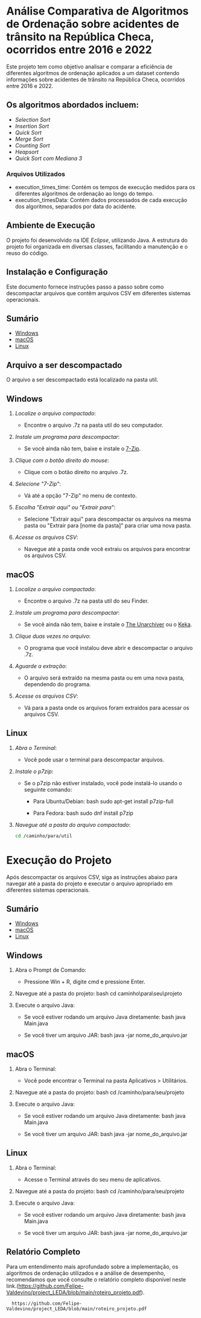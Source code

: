 # Análise Comparativa de Algoritmos de Ordenação sobre acidentes de trânsito na República Checa, ocorridos entre 2016 e 2022

Este projeto tem como objetivo analisar e comparar a eficiência de diferentes algoritmos de ordenação aplicados a um dataset contendo informações sobre acidentes de trânsito na República Checa, ocorridos entre 2016 e 2022.

## Os algoritmos abordados incluem:

- *Selection Sort*
- *Insertion Sort*
- *Quick Sort*
- *Merge Sort*
- *Counting Sort*
- *Heapsort*
- *Quick Sort com Mediana 3*


### Arquivos Utilizados

- execution_times_time: Contém os tempos de execução medidos para os diferentes algoritmos de ordenação ao longo do tempo.
- execution_timesData: Contém dados processados de cada execução dos algoritmos, separados por data do acidente.

## Ambiente de Execução

O projeto foi desenvolvido na IDE *Eclipse*, utilizando Java. A estrutura do projeto foi organizada em diversas classes, facilitando a manutenção e o reuso do código.

## Instalação e Configuração

Este documento fornece instruções passo a passo sobre como descompactar arquivos que contêm arquivos CSV em diferentes sistemas operacionais.

## Sumário

- [Windows](#windows)
- [macOS](#macos)
- [Linux](#linux)

## Arquivo a ser descompactado

O arquivo a ser descompactado está localizado na pasta util.

## Windows

1. *Localize o arquivo compactado*:
   - Encontre o arquivo .7z na pasta util do seu computador.

2. *Instale um programa para descompactar*:
   - Se você ainda não tem, baixe e instale o [7-Zip](https://www.7-zip.org/).

3. *Clique com o botão direito do mouse*:
   - Clique com o botão direito no arquivo .7z.

4. *Selecione "7-Zip"*:
   - Vá até a opção "7-Zip" no menu de contexto.

5. *Escolha "Extrair aqui" ou "Extrair para"*:
   - Selecione "Extrair aqui" para descompactar os arquivos na mesma pasta ou "Extrair para [nome da pasta]" para criar uma nova pasta.

6. *Acesse os arquivos CSV*:
   - Navegue até a pasta onde você extraiu os arquivos para encontrar os arquivos CSV.

## macOS

1. *Localize o arquivo compactado*:
   - Encontre o arquivo .7z na pasta util do seu Finder.

2. *Instale um programa para descompactar*:
   - Se você ainda não tem, baixe e instale o [The Unarchiver](https://theunarchiver.com/) ou o [Keka](https://www.keka.io/).

3. *Clique duas vezes no arquivo*:
   - O programa que você instalou deve abrir e descompactar o arquivo .7z.

4. *Aguarde a extração*:
   - O arquivo será extraído na mesma pasta ou em uma nova pasta, dependendo do programa.

5. *Acesse os arquivos CSV*:
   - Vá para a pasta onde os arquivos foram extraídos para acessar os arquivos CSV.

## Linux

1. *Abra o Terminal*:
   - Você pode usar o terminal para descompactar arquivos.

2. *Instale o p7zip*:
   - Se o p7zip não estiver instalado, você pode instalá-lo usando o seguinte comando:
     - Para Ubuntu/Debian:
       bash
       sudo apt-get install p7zip-full
       
     - Para Fedora:
       bash
       sudo dnf install p7zip
       
3. *Navegue até a pasta do arquivo compactado*:
   ```bash
   cd /caminho/para/util


# Execução do Projeto

Após descompactar os arquivos CSV, siga as instruções abaixo para navegar até a pasta do projeto e executar o arquivo apropriado em diferentes sistemas operacionais.

## Sumário
- [Windows](#windows)
- [macOS](#macos)
- [Linux](#linux)

## Windows
1. Abra o Prompt de Comando:
    - Pressione Win + R, digite cmd e pressione Enter.

2. Navegue até a pasta do projeto:
    bash
    cd caminho\para\seu\projeto
    

3. Execute o arquivo Java:
    - Se você estiver rodando um arquivo Java diretamente:
      bash
      java Main.java
      
    - Se você tiver um arquivo JAR:
      bash
      java -jar nome_do_arquivo.jar
      

## macOS
1. Abra o Terminal:
    - Você pode encontrar o Terminal na pasta Aplicativos > Utilitários.

2. Navegue até a pasta do projeto:
    bash
    cd /caminho/para/seu/projeto
    

3. Execute o arquivo Java:
    - Se você estiver rodando um arquivo Java diretamente:
      bash
      java Main.java
      
    - Se você tiver um arquivo JAR:
      bash
      java -jar nome_do_arquivo.jar
      

## Linux
1. Abra o Terminal:
    - Acesse o Terminal através do seu menu de aplicativos.

2. Navegue até a pasta do projeto:
    bash
    cd /caminho/para/seu/projeto
    

3. Execute o arquivo Java:
    - Se você estiver rodando um arquivo Java diretamente:
      bash
      java Main.java
      
    - Se você tiver um arquivo JAR:
      bash
      java -jar nome_do_arquivo.jar


## Relatório Completo

Para um entendimento mais aprofundado sobre a implementação, os algoritmos de ordenação utilizados e a análise de desempenho, recomendamos que você consulte o relatório completo disponível neste link.(https://github.com/Felipe-Valdevino/project_LEDA/blob/main/roteiro_projeto.pdf).
















      https://github.com/Felipe-Valdevino/project_LEDA/blob/main/roteiro_projeto.pdf
